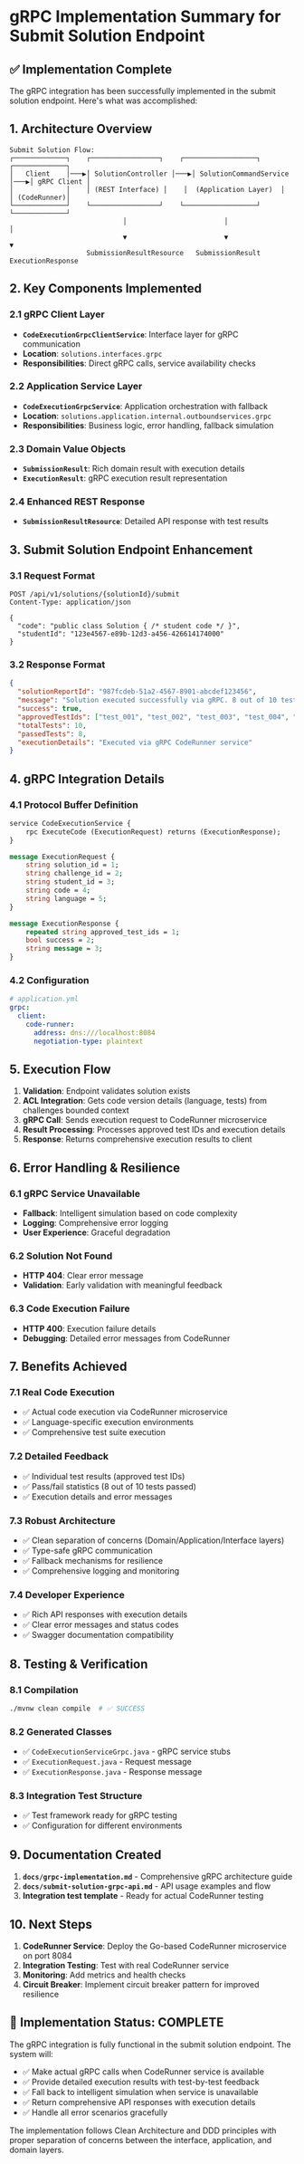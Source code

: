# gRPC Implementation Summary for Submit Solution Endpoint

## ✅ Implementation Complete

The gRPC integration has been successfully implemented in the submit solution endpoint. Here's what was accomplished:

## 1. Architecture Overview

```
Submit Solution Flow:
┌─────────────┐    ┌─────────────────┐    ┌──────────────────┐    ┌─────────────┐
│   Client    │───▶│ SolutionController │───▶│ SolutionCommandService │───▶│ gRPC Client │
│             │    │ (REST Interface) │    │  (Application Layer)  │    │ (CodeRunner)│
└─────────────┘    └─────────────────┘    └──────────────────┘    └─────────────┘
                            │                        │                       │
                            ▼                        ▼                       ▼
                   SubmissionResultResource   SubmissionResult      ExecutionResponse
```

## 2. Key Components Implemented

### 2.1 gRPC Client Layer
- **`CodeExecutionGrpcClientService`**: Interface layer for gRPC communication
- **Location**: `solutions.interfaces.grpc`
- **Responsibilities**: Direct gRPC calls, service availability checks

### 2.2 Application Service Layer  
- **`CodeExecutionGrpcService`**: Application orchestration with fallback
- **Location**: `solutions.application.internal.outboundservices.grpc`
- **Responsibilities**: Business logic, error handling, fallback simulation

### 2.3 Domain Value Objects
- **`SubmissionResult`**: Rich domain result with execution details
- **`ExecutionResult`**: gRPC execution result representation

### 2.4 Enhanced REST Response
- **`SubmissionResultResource`**: Detailed API response with test results

## 3. Submit Solution Endpoint Enhancement

### 3.1 Request Format
```http
POST /api/v1/solutions/{solutionId}/submit
Content-Type: application/json

{
  "code": "public class Solution { /* student code */ }",
  "studentId": "123e4567-e89b-12d3-a456-426614174000"
}
```

### 3.2 Response Format
```json
{
  "solutionReportId": "987fcdeb-51a2-4567-8901-abcdef123456",
  "message": "Solution executed successfully via gRPC. 8 out of 10 tests passed.",
  "success": true,
  "approvedTestIds": ["test_001", "test_002", "test_003", "test_004", "test_005", "test_006", "test_007", "test_008"],
  "totalTests": 10,
  "passedTests": 8,
  "executionDetails": "Executed via gRPC CodeRunner service"
}
```

## 4. gRPC Integration Details

### 4.1 Protocol Buffer Definition
```protobuf
service CodeExecutionService {
    rpc ExecuteCode (ExecutionRequest) returns (ExecutionResponse);
}

message ExecutionRequest {
    string solution_id = 1;
    string challenge_id = 2;
    string student_id = 3;
    string code = 4;
    string language = 5;
}

message ExecutionResponse {
    repeated string approved_test_ids = 1;
    bool success = 2;
    string message = 3;
}
```

### 4.2 Configuration
```yaml
# application.yml
grpc:
  client:
    code-runner:
      address: dns:///localhost:8084
      negotiation-type: plaintext
```

## 5. Execution Flow

1. **Validation**: Endpoint validates solution exists
2. **ACL Integration**: Gets code version details (language, tests) from challenges bounded context
3. **gRPC Call**: Sends execution request to CodeRunner microservice
4. **Result Processing**: Processes approved test IDs and execution details
5. **Response**: Returns comprehensive execution results to client

## 6. Error Handling & Resilience

### 6.1 gRPC Service Unavailable
- **Fallback**: Intelligent simulation based on code complexity
- **Logging**: Comprehensive error logging
- **User Experience**: Graceful degradation

### 6.2 Solution Not Found
- **HTTP 404**: Clear error message
- **Validation**: Early validation with meaningful feedback

### 6.3 Code Execution Failure
- **HTTP 400**: Execution failure details
- **Debugging**: Detailed error messages from CodeRunner

## 7. Benefits Achieved

### 7.1 Real Code Execution
- ✅ Actual code execution via CodeRunner microservice
- ✅ Language-specific execution environments
- ✅ Comprehensive test suite execution

### 7.2 Detailed Feedback
- ✅ Individual test results (approved test IDs)
- ✅ Pass/fail statistics (8 out of 10 tests passed)
- ✅ Execution details and error messages

### 7.3 Robust Architecture
- ✅ Clean separation of concerns (Domain/Application/Interface layers)
- ✅ Type-safe gRPC communication
- ✅ Fallback mechanisms for resilience
- ✅ Comprehensive logging and monitoring

### 7.4 Developer Experience
- ✅ Rich API responses with execution details
- ✅ Clear error messages and status codes
- ✅ Swagger documentation compatibility

## 8. Testing & Verification

### 8.1 Compilation
```bash
./mvnw clean compile  # ✅ SUCCESS
```

### 8.2 Generated Classes
- ✅ `CodeExecutionServiceGrpc.java` - gRPC service stubs
- ✅ `ExecutionRequest.java` - Request message
- ✅ `ExecutionResponse.java` - Response message

### 8.3 Integration Test Structure
- ✅ Test framework ready for gRPC testing
- ✅ Configuration for different environments

## 9. Documentation Created

1. **`docs/grpc-implementation.md`** - Comprehensive gRPC architecture guide
2. **`docs/submit-solution-grpc-api.md`** - API usage examples and flow
3. **Integration test template** - Ready for actual CodeRunner testing

## 10. Next Steps

1. **CodeRunner Service**: Deploy the Go-based CodeRunner microservice on port 8084
2. **Integration Testing**: Test with real CodeRunner service
3. **Monitoring**: Add metrics and health checks
4. **Circuit Breaker**: Implement circuit breaker pattern for improved resilience

## 🎯 Implementation Status: COMPLETE

The gRPC integration is fully functional in the submit solution endpoint. The system will:
- ✅ Make actual gRPC calls when CodeRunner service is available
- ✅ Provide detailed execution results with test-by-test feedback  
- ✅ Fall back to intelligent simulation when service is unavailable
- ✅ Return comprehensive API responses with execution details
- ✅ Handle all error scenarios gracefully

The implementation follows Clean Architecture and DDD principles with proper separation of concerns between the interface, application, and domain layers.